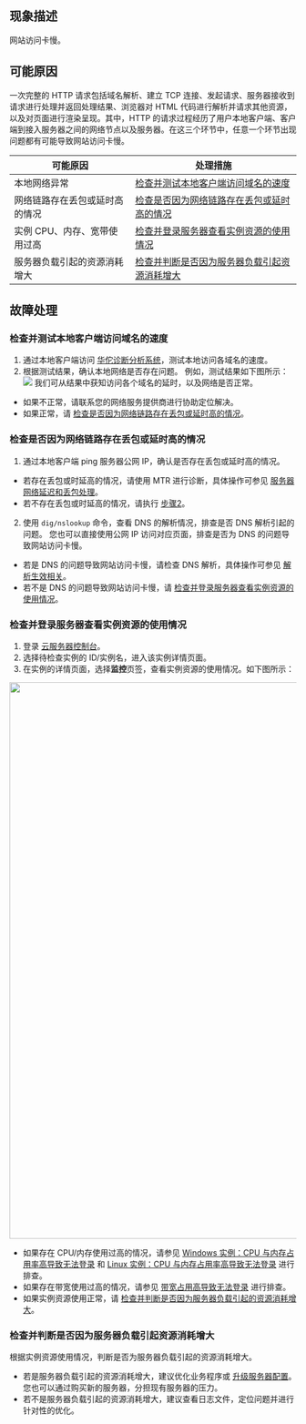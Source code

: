 ## 现象描述

网站访问卡慢。


## 可能原因
一次完整的 HTTP 请求包括域名解析、建立 TCP 连接、发起请求、服务器接收到请求进行处理并返回处理结果、浏览器对 HTML 代码进行解析并请求其他资源，以及对页面进行渲染呈现。其中，HTTP 的请求过程经历了用户本地客户端、客户端到接入服务器之间的网络节点以及服务器。在这三个环节中，任意一个环节出现问题都有可能导致网站访问卡慢。

<table>
<thead>
  <tr>
    <th>可能原因</th>
    <th>处理措施</th>
  </tr>
</thead>
<tbody>
  <tr>
    <td>本地网络异常</td>
    <td ><a href="#tcpPacketLoss"> 检查并测试本地客户端访问域名的速度</a></td>
  </tr>
  <tr>
    <td>网络链路存在丢包或延时高的情况</td>
    <td><a href="#CheckNetworkLink"> 检查是否因为网络链路存在丢包或延时高的情况</a></td>
  </tr>
  <tr>
    <td>实例 CPU、内存、宽带使用过高</td>
    <td><a href="#CheckServer">检查并登录服务器查看实例资源的使用情况</a></td>
  </tr>
  <tr>
    <td>服务器负载引起的资源消耗增大</td>
    <td><a href="#CheckOtherProblems">检查并判断是否因为服务器负载引起资源消耗增大</a></td>
  </tr>
</tbody>
</table>

## 故障处理

###  检查并测试本地客户端访问域名的速度[](id:tcpPacketLoss)
1. 通过本地客户端访问 [华佗诊断分析系统](https://ping.huatuo.qq.com/)，测试本地访问各域名的速度。
2. 根据测试结果，确认本地网络是否存在问题。
例如，测试结果如下图所示：
![](https://main.qcloudimg.com/raw/790d0014297ed58582484c8b742be848.png)
我们可从结果中获知访问各个域名的延时，以及网络是否正常。
 - 如果不正常，请联系您的网络服务提供商进行协助定位解决。
 - 如果正常，请 [检查是否因为网络链路存在丢包或延时高的情况](#CheckNetworkLink)。


### 检查是否因为网络链路存在丢包或延时高的情况[](id:CheckNetworkLink)

1. 通过本地客户端 ping 服务器公网 IP，确认是否存在丢包或延时高的情况。
 - 若存在丢包或时延高的情况，请使用 MTR 进行诊断，具体操作可参见 [服务器网络延迟和丢包处理](https://cloud.tencent.com/document/product/213/14638)。
 - 若不存在丢包或时延高的情况，请执行 [步骤2](#CheckNetworkLink_step2)。
2. [](id:CheckNetworkLink_step2)使用 `dig/nslookup` 命令，查看 DNS 的解析情况，排查是否 DNS 解析引起的问题。
您也可以直接使用公网 IP 访问对应页面，排查是否为 DNS 的问题导致网站访问卡慢。
 - 若是 DNS 的问题导致网站访问卡慢，请检查 DNS 解析，具体操作可参见 [解析生效相关](https://cloud.tencent.com/document/product/302/30597)。
 - 若不是 DNS 的问题导致网站访问卡慢，请 [检查并登录服务器查看实例资源的使用情况](#CheckServer)。


### 检查并登录服务器查看实例资源的使用情况[](id:CheckServer)
1. 登录 [云服务器控制台](https://console.cloud.tencent.com/cvm/index)。
2. 选择待检查实例的 ID/实例名，进入该实例详情页面。
3. 在实例的详情页面，选择**监控**页签，查看实例资源的使用情况。如下图所示：
<img style="width:978px; max-width: inherit;" src="https://qcloudimg.tencent-cloud.cn/raw/2a8e14ceb1dbd827201ddab5c5970001.png" />

 - 如果存在 CPU/内存使用过高的情况，请参见 [Windows 实例：CPU 与内存占用率高导致无法登录](https://cloud.tencent.com/document/product/213/10233) 和 [Linux 实例：CPU 与内存占用率高导致无法登录](https://cloud.tencent.com/document/product/213/10310) 进行排查。
 - 如果存在带宽使用过高的情况，请参见 [带宽占用高导致无法登录](https://cloud.tencent.com/document/product/213/10334) 进行排查。 
 - 如果实例资源使用正常，请 [检查并判断是否因为服务器负载引起的资源消耗增大](#CheckOtherProblems)。


### 检查并判断是否因为服务器负载引起资源消耗增大[](id:CheckOtherProblems)

根据实例资源使用情况，判断是否为服务器负载引起的资源消耗增大。
 - 若是服务器负载引起的资源消耗增大，建议优化业务程序或 [升级服务器配置](https://cloud.tencent.com/document/product/213/2178)。您也可以通过购买新的服务器，分担现有服务器的压力。
 - 若不是服务器负载引起的资源消耗增大，建议查看日志文件，定位问题并进行针对性的优化。
